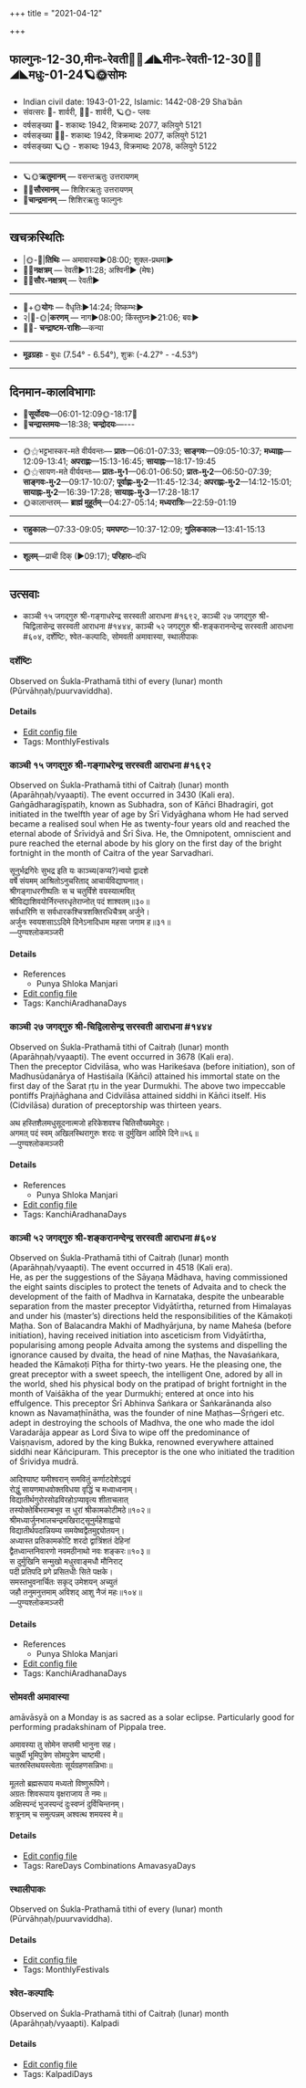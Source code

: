 +++
title = "2021-04-12"

+++
## फाल्गुनः-12-30,मीनः-रेवती🌛🌌◢◣मीनः-रेवती-12-30🌌🌞◢◣मधुः-01-24🪐🌞सोमः
- Indian civil date: 1943-01-22, Islamic: 1442-08-29 Shaʿbān
- संवत्सरः 🌛- शार्वरी, 🌌🌞- शार्वरी, 🪐🌞- प्लवः
- वर्षसङ्ख्या 🌛- शकाब्दः 1942, विक्रमाब्दः 2077, कलियुगे 5121
- वर्षसङ्ख्या 🌌🌞- शकाब्दः 1942, विक्रमाब्दः 2077, कलियुगे 5121
- वर्षसङ्ख्या 🪐🌞 - शकाब्दः 1943, विक्रमाब्दः 2078, कलियुगे 5122
___________________
- 🪐🌞**ऋतुमानम्** — वसन्तऋतुः उत्तरायणम्
- 🌌🌞**सौरमानम्** — शिशिरऋतुः उत्तरायणम्
- 🌛**चान्द्रमानम्** — शिशिरऋतुः फाल्गुनः
___________________


## खचक्रस्थितिः
- |🌞-🌛|**तिथिः** — अमावास्या►08:00; शुक्ल-प्रथमा►  
- 🌌🌛**नक्षत्रम्** — रेवती►11:28; अश्विनी► (मेषः)  
- 🌌🌞**सौर-नक्षत्रम्** — रेवती►  
___________________
- 🌛+🌞**योगः** — वैधृतिः►14:24; विष्कम्भः►  
- २|🌛-🌞|**करणम्** — नाग►08:00; किंस्तुघ्नः►21:06; बवः►  
- 🌌🌛- **चन्द्राष्टम-राशिः**—कन्या  
___________________
- **मूढग्रहाः** - बुधः (7.54° - 6.54°), शुक्रः (-4.27° - -4.53°)
___________________


## दिनमान-कालविभागाः
- 🌅**सूर्योदयः**—06:01-12:09🌞️-18:17🌇  
- 🌛**चन्द्रास्तमयः**—18:38; **चन्द्रोदयः**—---  
___________________
- 🌞⚝भट्टभास्कर-मते वीर्यवन्तः— **प्रातः**—06:01-07:33; **साङ्गवः**—09:05-10:37; **मध्याह्नः**—12:09-13:41; **अपराह्णः**—15:13-16:45; **सायाह्नः**—18:17-19:45  
- 🌞⚝सायण-मते वीर्यवन्तः— **प्रातः-मु॰1**—06:01-06:50; **प्रातः-मु॰2**—06:50-07:39; **साङ्गवः-मु॰2**—09:17-10:07; **पूर्वाह्णः-मु॰2**—11:45-12:34; **अपराह्णः-मु॰2**—14:12-15:01; **सायाह्नः-मु॰2**—16:39-17:28; **सायाह्नः-मु॰3**—17:28-18:17  
- 🌞कालान्तरम्— **ब्राह्मं मुहूर्तम्**—04:27-05:14; **मध्यरात्रिः**—22:59-01:19  
___________________
- **राहुकालः**—07:33-09:05; **यमघण्टः**—10:37-12:09; **गुलिककालः**—13:41-15:13  
___________________
- **शूलम्**—प्राची दिक् (►09:17); **परिहारः**–दधि  
___________________

## उत्सवाः
- काञ्ची १५ जगद्गुरु श्री-गङ्गाधरेन्द्र सरस्वती आराधना #१६९२, काञ्ची २७ जगद्गुरु श्री-चिद्विलासेन्द्र सरस्वती आराधना #१४४४, काञ्ची ५२ जगद्गुरु श्री-शङ्करानन्देन्द्र सरस्वती आराधना #६०४, दर्शेष्टिः, श्वेत-कल्पादिः, सोमवती अमावास्या, स्थालीपाकः
### दर्शेष्टिः

Observed on Śukla-Prathamā tithi of every (lunar) month (Pūrvāhṇaḥ/puurvaviddha). 

#### Details
- [Edit config file](https://github.com/jyotisham/adyatithi/tree/master/gRhya/general/lunar_month/tithi/00/01/darsheShTiH.toml)
- Tags: MonthlyFestivals


### काञ्ची १५ जगद्गुरु श्री-गङ्गाधरेन्द्र सरस्वती आराधना #१६९२

Observed on Śukla-Prathamā tithi of Caitraḥ (lunar) month (Aparāhṇaḥ/vyaapti). The event occurred in 3430 (Kali era).  
Gaṅgādharagīṣpatiḥ, known as Subhadra, son of Kāñci Bhadragiri, got initiated in the twelfth year of age by Śrī Vidyāghana whom He had served became a realised soul when He as twenty-four years old and reached the eternal abode of Śrīvidyā and Śrī Śiva. He, the Omnipotent, omniscient and pure reached the eternal abode by his glory on the first day of the bright fortnight in the month of Caitra of the year Sarvadhari.

सूनुर्भद्रगिरेः सुभद्र इति यः काञ्च्य(कप्य?)न्वयो द्वादशे  
वर्षे संयमम् आश्रितोऽनुचरिताद् आचार्यविद्याघनात्।  
श्रीगङ्गाधरगीष्पतिः स च चतुर्विंशे वयस्यात्मवित्  
श्रीविद्याशिवयोर्निरन्तरधृतेराप्नोत् पदं शाश्वतम्॥३०॥  
सर्वधारिणि स सर्वधारकश्चित्रशक्तिरधिचैत्रम् अर्जुने।  
अर्जुनः स्वयशसाऽऽदिमे दिनेऽनादिधाम महसा जगाम ह॥३१॥  
—पुण्यश्लोकमञ्जरी



#### Details
- References
  - Punya Shloka Manjari
- [Edit config file](https://github.com/jyotisham/adyatithi/tree/master/mahApuruSha/kAnchI-maTha/lunar_month/tithi/01/01/kAJcI%2015%20jagadguru%20zrI~gaGgAdharEndra%20sarasvatI%20ArAdhanA.toml)
- Tags: KanchiAradhanaDays


### काञ्ची २७ जगद्गुरु श्री-चिद्विलासेन्द्र सरस्वती आराधना #१४४४

Observed on Śukla-Prathamā tithi of Caitraḥ (lunar) month (Aparāhṇaḥ/vyaapti). The event occurred in 3678 (Kali era).  
Then the preceptor Cidvilāsa, who was Harikeśava (before initiation), son of Madhusūdanārya of Hastiśaila (Kāñci) attained his immortal state on the first day of the Śarat ṛṭu in the year Durmukhi. The above two impeccable pontiffs Prajñāghana and Cidvilāsa attained siddhi in Kāñci itself. His (Cidvilāsa) duration of preceptorship was thirteen years.

अथ हस्तिशैलमधुसूदनात्मजो हरिकेशवश्च चितिसौख्यमेदुरः।  
अगमत् पदं स्वम् अखिलस्थिरागुरुः शरदः स दुर्मुखिन आदिमे दिने॥५६॥  
—पुण्यश्लोकमञ्जरी



#### Details
- References
  - Punya Shloka Manjari
- [Edit config file](https://github.com/jyotisham/adyatithi/tree/master/mahApuruSha/kAnchI-maTha/lunar_month/tithi/01/01/kAJcI%2027%20jagadguru%20zrI~cidvilAsEndra%20sarasvatI%20ArAdhanA.toml)
- Tags: KanchiAradhanaDays


### काञ्ची ५२ जगद्गुरु श्री-शङ्करानन्देन्द्र सरस्वती आराधना #६०४

Observed on Śukla-Prathamā tithi of Caitraḥ (lunar) month (Aparāhṇaḥ/vyaapti). The event occurred in 4518 (Kali era).  
He, as per the suggestions of the Sāyaṇa Mādhava, having commissioned the eight saints disciples to protect the tenets of Advaita and to check the development of the faith of Madhva in Karnataka, despite the unbearable separation from the master preceptor Vidyātīrtha, returned from Himalayas and under his (master’s) directions held the responsibilities of the Kāmakoṭi Maṭha. Son of Balacandra Makhi of Madhyārjuna, by name Maheśa (before initiation), having received initiation into asceticism from Vidyātīrtha, popularising among people Advaita among the systems and dispelling the ignorance caused by dvaita, the head of nine Maṭhas, the Navaśaṅkara, headed the Kāmakoṭi Pīṭha for thirty-two years. He the pleasing one, the great preceptor with a sweet speech, the intelligent One, adored by all in the world, shed his physical body on the pratipad of bright fortnight in the month of Vaiśākha of the year Durmukhi; entered at once into his effulgence. This preceptor Śrī Abhinva Śaṅkara or Śaṅkarānanda also known as Navamaṭhīnātha, was the founder of nine Maṭhas—Śṛṅgeri etc. adept in destroying the schools of Madhva, the one who made the idol Varadarāja appear as Lord Śiva to wipe off the predominance of Vaiṣṇavism, adored by the king Bukka, renowned everywhere attained siddhi near Kāṅcipuram. This preceptor is the one who initiated the tradition of Śrividya mudrā.

आदिश्याष्ट यमीश्वरान् समवितुं कर्णाटदेशेऽद्वयं  
रोद्धुं सायणमाधवोक्तविधया वृद्धिं च मध्वाध्वनाम्।  
विद्यातीर्थगुरोरसोढविरहोऽप्यावृत्य शीताचलात्  
तस्योक्तेर्बिभराम्बभूव स धुरां श्रीकामकोटीमठे॥१०२॥  
श्रीमध्यार्जुनभालचन्द्रमखिराट्सूनुर्महेशाह्वयो  
विद्यातीर्थपदान्नियम्य समयेष्वद्वैतमुद्द्योतयन्।  
अध्यास्त प्रतिकामकोटि शरदो द्वात्रिंशतं देहिनां  
द्वैतध्वान्तनिवारणो नवमठीनाथो नवः शङ्करः॥१०३॥  
स दुर्मुखिनि सन्मुखो मधुरवाङ्मधौ मौनिराट्  
पदी प्रतिपदि प्रगे प्रसितधीः सिते पक्षके।  
समस्तभुवनार्चितः सकृद् उमेशयन् अच्युतं  
जहौ तनुमनुत्तमाम् अविशद् आशु नैजं महः॥१०४॥  
—पुण्यश्लोकमञ्जरी



#### Details
- References
  - Punya Shloka Manjari
- [Edit config file](https://github.com/jyotisham/adyatithi/tree/master/mahApuruSha/kAnchI-maTha/lunar_month/tithi/01/01/kAJcI%2052%20jagadguru%20zrI~zaGkarAnandEndra%20sarasvatI%20ArAdhanA.toml)
- Tags: KanchiAradhanaDays


### सोमवती अमावास्या

amāvāsyā on a Monday is as sacred as a solar eclipse. Particularly good for performing pradakshinam of Pippala tree.

अमावस्या तु सोमेन सप्तमी भानुना सह।  
चतुर्थी भूमिपुत्रेण सोमपुत्रेण चाष्टमी।  
चतस्रस्तिथयस्त्वेताः सूर्यग्रहणसन्निभाः॥  
  
मूलतो ब्रह्मरूपाय मध्यतो विष्णुरूपिणे।  
अग्रतः शिवरूपाय वृक्षराजाय ते नमः॥  
अक्षिस्पन्दं भुजस्पन्दं दुःस्वप्नं दुर्विचिन्तनम्।  
शत्रूनाम् च समुत्पन्नम् अश्वत्थ शमयस्व मे॥



#### Details
- [Edit config file](https://github.com/jyotisham/adyatithi/tree/master/time_focus/monthly/amAvAsyA/description_only/sOmavatI%20amAvAsyA.toml)
- Tags: RareDays Combinations AmavasyaDays


### स्थालीपाकः

Observed on Śukla-Prathamā tithi of every (lunar) month (Pūrvāhṇaḥ/puurvaviddha). 

#### Details
- [Edit config file](https://github.com/jyotisham/adyatithi/tree/master/gRhya/general/lunar_month/tithi/00/01/sthAlIpAkaH_1.toml)
- Tags: MonthlyFestivals


### श्वेत-कल्पादिः

Observed on Śukla-Prathamā tithi of Caitraḥ (lunar) month (Aparāhṇaḥ/vyaapti). Kalpadi

#### Details
- [Edit config file](https://github.com/jyotisham/adyatithi/tree/master/time_focus/yugAdiH/lunar_month/tithi/01/01/zvEta-kalpAdiH.toml)
- Tags: KalpadiDays



